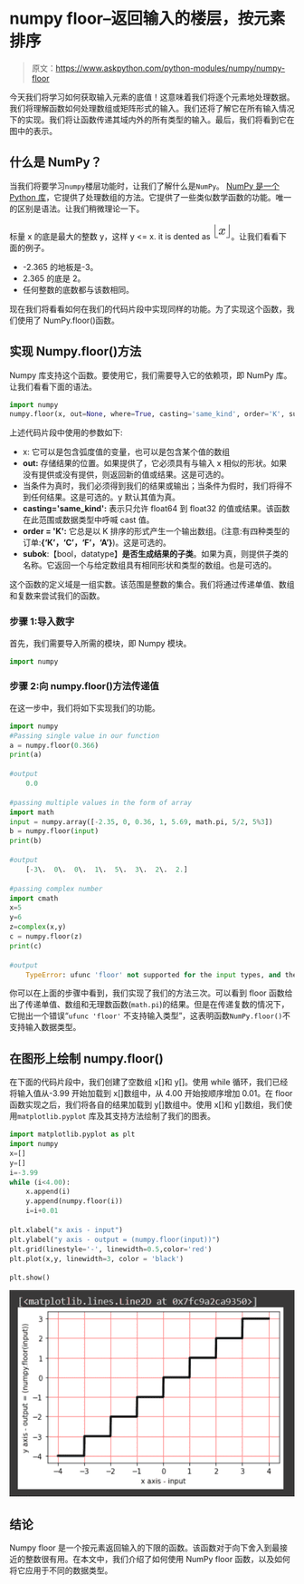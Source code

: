 # numpy floor–返回输入的楼层，按元素排序

> 原文：<https://www.askpython.com/python-modules/numpy/numpy-floor>

今天我们将学习如何获取输入元素的底值！这意味着我们将逐个元素地处理数据。我们将理解函数如何处理数组或矩阵形式的输入。我们还将了解它在所有输入情况下的实现。我们将让函数传递其域内外的所有类型的输入。最后，我们将看到它在图中的表示。

## 什么是 NumPy？

当我们将要学习`numpy`楼层功能时，让我们了解什么是`NumPy`。 [NumPy 是一个 Python 库](https://www.askpython.com/python-modules/numpy/python-numpy-module)，它提供了处理数组的方法。它提供了一些类似数学函数的功能。唯一的区别是语法。让我们稍微理论一下。

标量 x 的底是最大的整数 y，这样 y <= x. it is dented as ![Image 1](img/4c7963b9d238dba8457c4dc39c3c9ba1.png)。让我们看看下面的例子。

*   -2.365 的地板是-3。
*   2.365 的底是 2。
*   任何整数的底数都与该数相同。

现在我们将看看如何在我们的代码片段中实现同样的功能。为了实现这个函数，我们使用了 NumPy.floor()函数。

## 实现 Numpy.floor()方法

Numpy 库支持这个函数。要使用它，我们需要导入它的依赖项，即 NumPy 库。让我们看看下面的语法。

```py
import numpy
numpy.floor(x, out=None, where=True, casting='same_kind', order='K', subok : [bool, datatype])

```

上述代码片段中使用的参数如下:

*   x: 它可以是包含弧度值的变量，也可以是包含某个值的数组
*   **out:** 存储结果的位置。如果提供了，它必须具有与输入 x 相似的形状。如果没有提供或没有提供，则返回新的值或结果。这是可选的。
*   当条件为真时，我们必须得到我们的结果或输出；当条件为假时，我们将得不到任何结果。这是可选的。y 默认其值为真。
*   **casting='same_kind':** 表示只允许 float64 到 float32 的值或结果。该函数在此范围或数据类型中呼喊 cast 值。
*   **order = 'K':** 它总是以 K 排序的形式产生一个输出数组。(注意:有四种类型的订单:**{‘K’，‘C’，‘F’，‘A’}**)。这是可选的。
*   **subok**:【bool，datatype】**是否生成结果的子类**。如果为真，则提供子类的名称。它返回一个与给定数组具有相同形状和类型的数组。也是可选的。

这个函数的定义域是一组实数。该范围是整数的集合。我们将通过传递单值、数组和复数来尝试我们的函数。

### 步骤 1:导入数字

首先，我们需要导入所需的模块，即 Numpy 模块。

```py
import numpy

```

### 步骤 2:向 numpy.floor()方法传递值

在这一步中，我们将如下实现我们的功能。

```py
import numpy 
#Passing single value in our function
a = numpy.floor(0.366)
print(a)

#output
    0.0

#passing multiple values in the form of array
import math
input = numpy.array([-2.35, 0, 0.36, 1, 5.69, math.pi, 5/2, 5%3])
b = numpy.floor(input)
print(b)

#output
    [-3\.  0\.  0\.  1\.  5\.  3\.  2\.  2.]

#passing complex number
import cmath
x=5
y=6
z=complex(x,y)
c = numpy.floor(z)
print(c)

#output
    TypeError: ufunc 'floor' not supported for the input types, and the inputs could not be safely coerced to any supported types according to the casting rule ''safe''

```

你可以在上面的步骤中看到，我们实现了我们的方法三次。可以看到 floor 函数给出了传递单值、数组和无理数函数(`math.pi`)的结果。但是在传递复数的情况下，它抛出一个错误“`ufunc 'floor'` 不支持输入类型”，这表明函数`NumPy.floor()`不支持输入数据类型。

## 在图形上绘制 numpy.floor()

在下面的代码片段中，我们创建了空数组 x[]和 y[]。使用 while 循环，我们已经将输入值从-3.99 开始加载到 x[]数组中，从 4.00 开始按顺序增加 0.01。在 floor 函数实现之后，我们将各自的结果加载到 y[]数组中。使用 x[]和 y[]数组，我们使用`matplotlib.pyplot` 库及其支持方法绘制了我们的图表。

```py
import matplotlib.pyplot as plt
import numpy
x=[]
y=[]
i=-3.99
while (i<4.00):
    x.append(i)
    y.append(numpy.floor(i))
    i=i+0.01

plt.xlabel("x axis - input")
plt.ylabel("y axis - output = (numpy.floor(input))")
plt.grid(linestyle='-', linewidth=0.5,color='red')
plt.plot(x,y, linewidth=3, color = 'black')

plt.show()

```

![](img/c3d8ee23a0132ded1fa9c2cc2496e042.png)

## 结论

Numpy floor 是一个按元素返回输入的下限的函数。该函数对于向下舍入到最接近的整数很有用。在本文中，我们介绍了如何使用 NumPy floor 函数，以及如何将它应用于不同的数据类型。